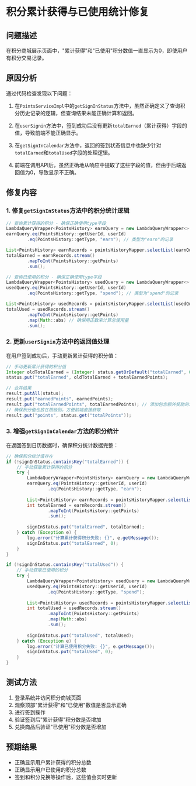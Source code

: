 # 积分累计获得与已使用统计修复

## 问题描述

在积分商城展示页面中，"累计获得"和"已使用"积分数值一直显示为0，即使用户有积分交易记录。

## 原因分析

通过代码检查发现以下问题：

1. 在`PointsServiceImpl`中的`getSignInStatus`方法中，虽然正确定义了查询积分历史记录的逻辑，但查询结果未能正确计算和返回。

2. 在`userSignin`方法中，签到成功后没有更新`totalEarned`（累计获得）字段的值，导致前端不能正确显示。

3. 在`getSignInCalendar`方法中，返回的签到状态信息中也缺少针对`totalEarned`和`totalUsed`字段的处理逻辑。

4. 前端在调用API后，虽然正确地从响应中提取了这些字段的值，但由于后端返回值为0，导致显示不正确。

## 修复内容

### 1. 修复`getSignInStatus`方法中的积分统计逻辑

```java
// 查询累计获得的积分 - 确保正确使用type字段
LambdaQueryWrapper<PointsHistory> earnQuery = new LambdaQueryWrapper<>();
earnQuery.eq(PointsHistory::getUserId, userId)
        .eq(PointsHistory::getType, "earn"); // 类型为"earn"的记录

List<PointsHistory> earnRecords = pointsHistoryMapper.selectList(earnQuery);
totalEarned = earnRecords.stream()
        .mapToInt(PointsHistory::getPoints)
        .sum();

// 查询已使用的积分 - 确保正确使用type字段
LambdaQueryWrapper<PointsHistory> usedQuery = new LambdaQueryWrapper<>();
usedQuery.eq(PointsHistory::getUserId, userId)
        .eq(PointsHistory::getType, "spend"); // 类型为"spend"的记录

List<PointsHistory> usedRecords = pointsHistoryMapper.selectList(usedQuery);
totalUsed = usedRecords.stream()
        .mapToInt(PointsHistory::getPoints)
        .map(Math::abs) // 确保用正数来计算总使用量
        .sum();
```

### 2. 更新`userSignin`方法中的返回值处理

在用户签到成功后，手动更新累计获得的积分值：

```java
// 手动更新累计获得的积分值
Integer oldTotalEarned = (Integer) status.getOrDefault("totalEarned", 0);
status.put("totalEarned", oldTotalEarned + totalEarnedPoints);

// 合并结果
result.putAll(status);
result.put("earnedPoints", earnedPoints);
result.put("totalEarnedPoints", totalEarnedPoints); // 添加包含额外奖励的总积分
// 确保积分值也放在根级别，方便前端直接获取
result.put("points", status.get("totalPoints"));
```

### 3. 增强`getSignInCalendar`方法的积分统计

在返回签到日历数据时，确保积分统计数据完整：

```java
// 确保积分统计值存在
if (!signInStatus.containsKey("totalEarned")) {
    // 手动获取累计获得的积分
    try {
        LambdaQueryWrapper<PointsHistory> earnQuery = new LambdaQueryWrapper<>();
        earnQuery.eq(PointsHistory::getUserId, userId)
                .eq(PointsHistory::getType, "earn");
        
        List<PointsHistory> earnRecords = pointsHistoryMapper.selectList(earnQuery);
        int totalEarned = earnRecords.stream()
                .mapToInt(PointsHistory::getPoints)
                .sum();
        
        signInStatus.put("totalEarned", totalEarned);
    } catch (Exception e) {
        log.error("计算累计获得积分失败: {}", e.getMessage());
        signInStatus.put("totalEarned", 0);
    }
}

if (!signInStatus.containsKey("totalUsed")) {
    // 手动获取已使用的积分
    try {
        LambdaQueryWrapper<PointsHistory> usedQuery = new LambdaQueryWrapper<>();
        usedQuery.eq(PointsHistory::getUserId, userId)
                .eq(PointsHistory::getType, "spend");
        
        List<PointsHistory> usedRecords = pointsHistoryMapper.selectList(usedQuery);
        int totalUsed = usedRecords.stream()
                .mapToInt(PointsHistory::getPoints)
                .map(Math::abs)
                .sum();
        
        signInStatus.put("totalUsed", totalUsed);
    } catch (Exception e) {
        log.error("计算已使用积分失败: {}", e.getMessage());
        signInStatus.put("totalUsed", 0);
    }
}
```

## 测试方法

1. 登录系统并访问积分商城页面
2. 观察顶部"累计获得"和"已使用"数值是否显示正确
3. 进行签到操作
4. 验证签到后"累计获得"积分数是否增加
5. 兑换商品后验证"已使用"积分数是否增加

## 预期结果

- 正确显示用户累计获得的积分总数
- 正确显示用户已使用的积分总数
- 签到和积分兑换等操作后，这些值会实时更新 